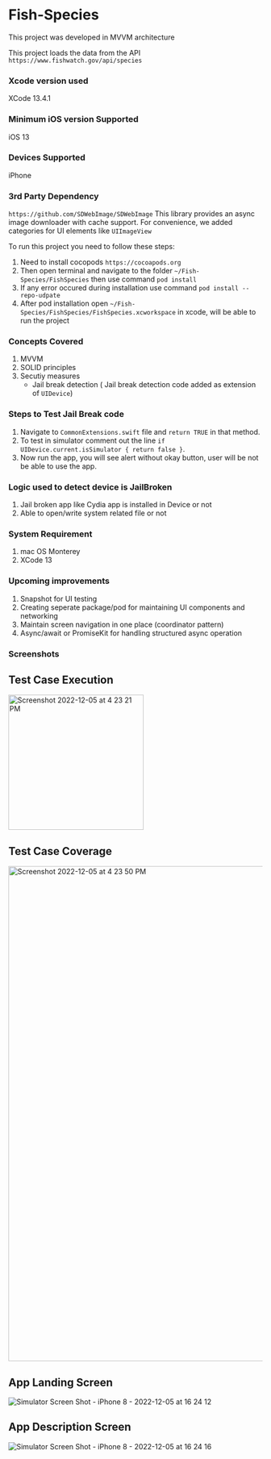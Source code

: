 # Fish-Species

This project was developed in MVVM architecture 

This project loads the data from the API `https://www.fishwatch.gov/api/species`

### Xcode version used
XCode 13.4.1

### Minimum iOS version Supported

iOS 13

### Devices Supported
  iPhone

### 3rd Party Dependency
`https://github.com/SDWebImage/SDWebImage`
This library provides an async image downloader with cache support. For convenience, we added categories for UI elements like `UIImageView`

To run this project you need to follow these steps:
 1. Need to install cocopods `https://cocoapods.org`
 2. Then open terminal and navigate to the folder `~/Fish-Species/FishSpecies` then use command `pod install`
 3. If any error occured during installation use command `pod install --repo-udpate`
 3. After pod installation open `~/Fish-Species/FishSpecies/FishSpecies.xcworkspace` in xcode, will be able to run the project 

### Concepts Covered 
1. MVVM
2. SOLID principles
3. Secutiy measures 
   - Jail break detection (  Jail break detection code added as extension of `UIDevice`)

### Steps to Test Jail Break code 
  1. Navigate to `CommonExtensions.swift` file and `return TRUE` in that method. 
  2. To test in simulator comment out the line `if UIDevice.current.isSimulator { return false }`. 
  3. Now run the app, you will see alert without okay button, user will be not be able to use the app.
  
### Logic used to detect device is JailBroken
 1. Jail broken app like Cydia app is installed in Device or not
 2. Able to open/write system related file or not


### System Requirement
 1. mac OS Monterey
 2. XCode 13

### Upcoming improvements
 1. Snapshot for UI testing 
 2. Creating seperate package/pod for maintaining UI components and networking
 3. Maintain screen navigation in one place (coordinator pattern)
 4. Async/await or PromiseKit for handling structured async operation  

### Screenshots

  ## Test Case Execution
  
<img width="268" alt="Screenshot 2022-12-05 at 4 23 21 PM" src="https://user-images.githubusercontent.com/108928613/205621785-670f6880-30d0-4f48-af71-2e68d37be367.png">

  ## Test Case Coverage

<img width="982" alt="Screenshot 2022-12-05 at 4 23 50 PM" src="https://user-images.githubusercontent.com/108928613/205621951-bd440cf1-1e6b-4020-8231-f4db0c20731d.png">


  ## App Landing Screen
  
  ![Simulator Screen Shot - iPhone 8 - 2022-12-05 at 16 24 12](https://user-images.githubusercontent.com/108928613/205622086-96dfb3c5-21f9-48ff-b931-37b6db706257.png)
  
  ## App Description Screen
  
  ![Simulator Screen Shot - iPhone 8 - 2022-12-05 at 16 24 16](https://user-images.githubusercontent.com/108928613/205622178-d533911d-5bef-4bbb-ba74-bfeaf07c00f3.png)




